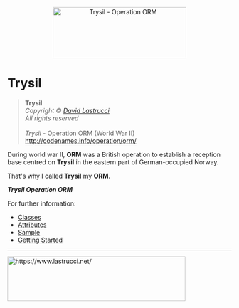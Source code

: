 <p align="center">
  <img width="300" height="115" src="https://github.com/davidlastrucci/Trysil/blob/master/Docs/Trysil.png" title="Trysil - Operation ORM">
</p>

# Trysil
> **Trysil**<br>
> *Copyright © [David Lastrucci](https://www.lastrucci.net/)*<br>
> *All rights reserved*<br>
> <br>
> *Trysil* - Operation ORM (World War II)<br>
> http://codenames.info/operation/orm/

During world war II, **ORM** was a British operation to establish a reception base centred on **Trysil** in the eastern part of German-occupied Norway.

That's why I called **Trysil** my **ORM**.

***Trysil Operation ORM***

For further information:

- [Classes](https://github.com/davidlastrucci/Trysil/blob/master/Docs/Classes.md)
- [Attributes](https://github.com/davidlastrucci/Trysil/blob/master/Docs/Attributes.md)
- [Sample](https://github.com/davidlastrucci/Trysil/blob/master/Docs/Sample.md)
- [Getting Started](https://github.com/davidlastrucci/Trysil/blob/master/Docs/GettingStarted.md)

---
<p>
  <a href="https://www.lastrucci.net/">
    <img width="400" height="100" src="https://www.lastrucci.net/images/badge.small.png" title="https://www.lastrucci.net/">
  </a>
</p>

